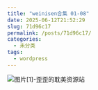 ```yaml
---
title: "weinisen合集 01-08"
date: 2025-06-12T21:52:29
slug: 71d96c17
permalink: /posts/71d96c17/
categories:
  - 未分类
tags:
  - wordpress
---
```


![图片[1]-歪歪的耽美资源站](/images/wp/71d96c17-54ce6d86.jpg)
